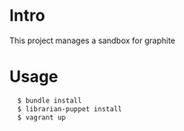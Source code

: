 # Intro 
This project manages a sandbox for graphite 

# Usage
```bash
  $ bundle install 
  $ librarian-puppet install 
  $ vagrant up
```
